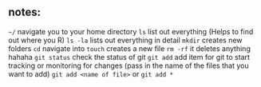 ## notes:

`~/`			navigate you to your home directory
`ls`			list out everything (Helps to find out where you R)
`ls -la`			lists out everything in detail
`mkdir`			creates new folders
`cd`			navigate into <name of the directory>
`touch`			creates a new file
`rm -rf`	<name> 	it deletes anything hahaha
`git status`  check the status of git
`git add`     add item for git to start tracking or monitoring for changes (pass in the name of the files that you want to add) `git add <name of file>` or `git add *`

